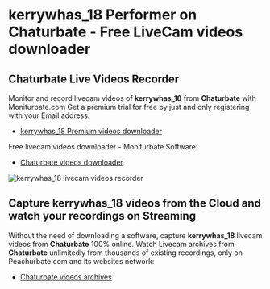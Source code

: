 # kerrywhas_18 Performer on Chaturbate - Free LiveCam videos downloader

## Chaturbate Live Videos Recorder

Monitor and record livecam videos of **kerrywhas_18** from **Chaturbate** with Moniturbate.com
Get a premium trial for free by just and only registering with your Email address:
* [kerrywhas_18 Premium videos downloader](https://moniturbate.com/request-demo-licence-key.html)

Free livecam videos downloader - Moniturbate Software:
* [Chaturbate videos downloader](https://moniturbate.com/moniturbate-download-software.html)

![kerrywhas_18 livecam videos recorder](https://peachurnet.com/templates/moniturbate-software.png)


## Capture kerrywhas_18 videos from the Cloud and watch your recordings on Streaming

Without the need of downloading a software, capture **kerrywhas_18** livecam videos from **Chaturbate** 100% online.
Watch Livecam archives from **Chaturbate** unlimitedly from thousands of existing recordings, only on Peachurbate.com and its websites network:
* [Chaturbate videos archives](https://peachurnet.com/)